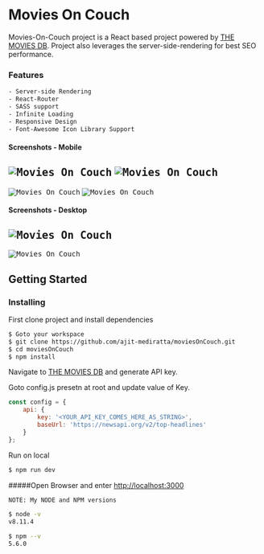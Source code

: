 # Movies On Couch

Movies-On-Couch project is a React based project powered by [THE MOVIES DB](https://developers.themoviedb.org/3/getting-started/introduction). Project also leverages the server-side-rendering for best SEO performance.

### Features
```sh
- Server-side Rendering
- React-Router
- SASS support
- Infinite Loading
- Responsive Design
- Font-Awesome Icon Library Support
```

#### Screenshots - Mobile
<kbd>![Movies On Couch](sample/sample1_home_mobile.png)</kbd>
<kbd>![Movies On Couch](sample/sample2_home_mobile.png)</kbd>
-----------------------------
<kbd>![Movies On Couch](sample/sample3_home_mobile.png)</kbd>
<kbd>![Movies On Couch](sample/sample4_detail_mobile.png)</kbd>
#### Screenshots - Desktop
<kbd>![Movies On Couch](sample/sample5_home_desktop.png)</kbd>
-----------------------------
<kbd>![Movies On Couch](sample/sample6_detail_desktop.png)</kbd>



## Getting Started

### Installing

First clone project and install dependencies

```sh
$ Goto your workspace
$ git clone https://github.com/ajit-mediratta/moviesOnCouch.git
$ cd moviesOnCouch
$ npm install
```


Navigate to [THE MOVIES DB](https://www.themoviedb.org/settings/api) and generate API key.

Goto config.js presetn at root and update value of Key.

```javascript
const config = {
    api: {
        key: '<YOUR_API_KEY_COMES_HERE_AS_STRING>',
        baseUrl: 'https://newsapi.org/v2/top-headlines'
    }
};
```

Run on local

```sh
$ npm run dev
```

#####Open Browser and enter [http://localhost:3000](http://localhost:3000)




```sh
NOTE: My NODE and NPM versions

$ node -v
v8.11.4

$ npm --v
5.6.0
```

